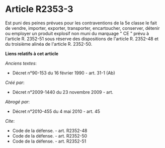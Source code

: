 # Article R2353-3

Est puni des peines prévues pour les contraventions de la 5e classe le fait de vendre, importer, exporter, transporter,
encartoucher, conserver, détenir ou employer un produit explosif non muni du marquage " CE " prévu à l'article R. 2352-51
sous réserve des dispositions de l'article R. 2352-48 et du troisième alinéa de l'article R. 2352-50.

**Liens relatifs à cet article**

_Anciens textes_:

  - Décret n°90-153 du 16 février 1990 - art. 31-1 (Ab)

_Créé par_:

  - Décret n°2009-1440 du 23 novembre 2009 - art.

_Abrogé par_:

  - Décret n°2010-455 du 4 mai 2010 - art. 45

_Cite_:

  - Code de la défense. - art. R2352-48
  - Code de la défense. - art. R2352-50
  - Code de la défense. - art. R2352-51
